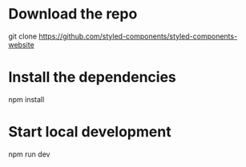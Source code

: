 # Download the repo

git clone https://github.com/styled-components/styled-components-website

# Install the dependencies

npm install

# Start local development

npm run dev